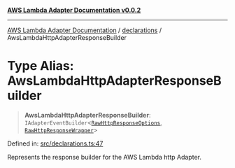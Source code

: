[**AWS Lambda Adapter Documentation v0.0.2**](../../README.md)

***

[AWS Lambda Adapter Documentation](../../modules.md) / [declarations](../README.md) / AwsLambdaHttpAdapterResponseBuilder

# Type Alias: AwsLambdaHttpAdapterResponseBuilder

> **AwsLambdaHttpAdapterResponseBuilder**: `IAdapterEventBuilder`\<[`RawHttpResponseOptions`](../interfaces/RawHttpResponseOptions.md), [`RawHttpResponseWrapper`](../../RawHttpResponseWrapper/classes/RawHttpResponseWrapper.md)\>

Defined in: [src/declarations.ts:47](https://github.com/stonemjs/aws-lambda-adapter/blob/9de4b38bb7a5afd4d5599dae1399969698a2422d/src/declarations.ts#L47)

Represents the response builder for the AWS Lambda http Adapter.

